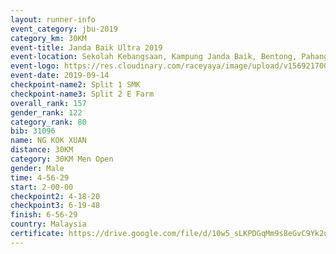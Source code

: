 ```yaml
---
layout: runner-info 
event_category: jbu-2019 
category_km: 30KM 
event-title: Janda Baik Ultra 2019  
event-location: Sekolah Kebangsaan, Kampung Janda Baik, Bentong, Pahang, Malaysia 
event-logo: https://res.cloudinary.com/raceyaya/image/upload/v1569217009/logo/janda-baik_vch1pc.jpg 
event-date: 2019-09-14 
checkpoint-name2: Split 1 SMK 
checkpoint-name3: Split 2 E Farm 
overall_rank: 157
gender_rank: 122
category_rank: 80
bib: 31096
name: NG KOK XUAN
distance: 30KM
category: 30KM Men Open
gender: Male
time: 4-56-29
start: 2-00-00
checkpoint2: 4-18-20
checkpoint3: 6-19-48
finish: 6-56-29
country: Malaysia
certificate: https://drive.google.com/file/d/10w5_sLKPDGqMm9s8eGvC9Yk2uCmkZJhN/view?usp=sharing
---
```

